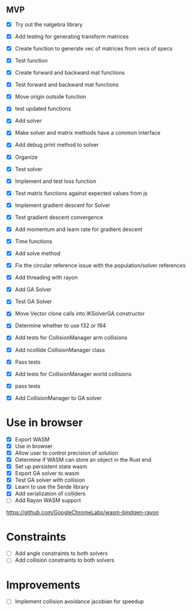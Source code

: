 
## MVP
- [x] Try out the nalgebra library
- [x] Add testing for generating transform matrices
- [x] Create function to generate vec of matrices from vecs of specs
- [x] Test function
- [x] Create forward and backward mat functions
- [x] Test forward and backward mat functions
- [x] Move origin outside function
- [x] test updated functions
- [x] Add solver
- [x] Make solver and matrix methods have a common interface
- [x] Add debug print method to solver
- [x] Organize
- [x] Test solver
- [x] Implement and test loss function
- [x] Test matrix functions against expected values from js
- [x] Implement gradient descent for Solver
- [x] Test gradient descent convergence
- [x] Add momentum and learn rate for gradient descent
- [x] Time functions
- [x] Add solve method
- [x] Fix the circular reference issue with the population/solver references
- [x] Add threading with rayon
- [x] Add GA Solver
- [x] Test GA Solver
- [x] Move Vector clone calls into IKSolverGA constructor
- [x] Determine whether to use f32 or f64
- [x] Add tests for CollisionManager arm collisions
- [x] Add ncollide CollisionManager class
- [x] Pass tests
- [x] Add tests for CollisionManager world collisions
- [x] pass tests
- [x] Add CollisionManager to GA solver


# Use in browser
- [x] Export WASM
- [x] Use in browser
- [x] Allow user to control precision of solution
- [x] Determine if WASM can store an object in the Rust end
- [x] Set up persistent state wasm
- [x] Export GA solver to wasm
- [x] Test GA solver with collision
- [x] Learn to use the Serde library
- [x] Add serialization of colliders
- [ ] Add Rayon WASM support

https://github.com/GoogleChromeLabs/wasm-bindgen-rayon

# Constraints
- [ ] Add angle constraints to both solvers
- [ ] Add collision constraints to both solvers

# Improvements 
- [ ] Implement collision avoidance jacobian for speedup
